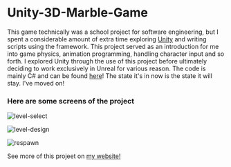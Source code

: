 # __Unity-3D-Marble-Game__

This game technically was a school project for software engineering, but I spent a considerable amount of extra time exploring [Unity](https://unity3d.com/) and writing scripts using the framework. This project served as an introduction for me into game physics, animation programming, handling character input and so forth. I explored Unity through the use of this project before ultimately deciding to work exclusively in Unreal for various reason. The code is mainly C# and can be found [here](https://github.com/justiceadamsUNI/Unity-3D-Marble-Game/tree/master/Assets/Scripts)! The state it's in now is the state it will stay. I've moved on!

### Here are some screens of the project

![level-select](https://i.imgur.com/H0bFYlp.png)

![level-design](https://i.imgur.com/Tkt8UAq.png)

![respawn](https://i.imgur.com/D1ywR8P.png)

See more of this projeet on [my website!](http://www.justiceadams.com/projects/)
